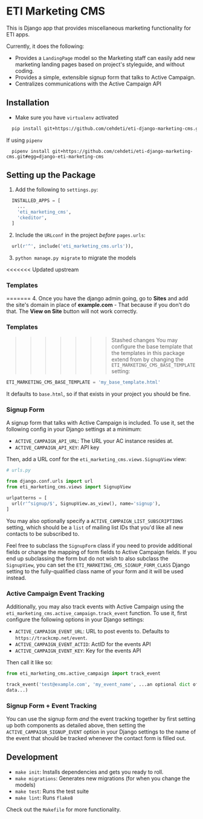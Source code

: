 ETI Marketing CMS
===============================

This is Django app that provides miscellaneous marketing functionality for ETI
apps.

Currently, it does the following:

* Provides a `LandingPage` model so the Marketing staff can easily add new marketing landing pages based on project's styleguide, and without coding.
* Provides a simple, extensible signup form that talks to Active Campaign.
* Centralizes communications with the Active Campaign API

Installation
------------

* Make sure you have `virtualenv` activated

```bash
  pip install git+https://github.com/cehdeti/eti-django-marketing-cms.git
```

If using `pipenv`

```
  pipenv install git+https://github.com/cehdeti/eti-django-marketing-cms.git#egg=django-eti-marketing-cms
```

Setting up the Package
----------------------

1. Add the following to `settings.py`:

```python
  INSTALLED_APPS = [
    ...
    'eti_marketing_cms',
    'ckeditor',
  ]
```

2. Include the `URLconf` in the project _before_ `pages.urls`:

```python
  url(r'^', include('eti_marketing_cms.urls')),
```

3. `python manage.py migrate` to migrate the models

<<<<<<< Updated upstream
### Templates

=======
4. Once you have the django admin going, go to **Sites** and add the site's domain in place of **example.com** - That because if you don't do that. The **View on Site** button will not work correctly.


### Templates

>>>>>>> Stashed changes
You may configure the base template that the templates in this package extend
from by changing the `ETI_MARKETING_CMS_BASE_TEMPLATE` setting:

```python
ETI_MARKETING_CMS_BASE_TEMPLATE = 'my_base_template.html'
```

It defaults to `base.html`, so if that exists in your project you should be
fine.

### Signup Form

A signup form that talks with Active Campaign is included. To use it, set the
following config in your Django settings at a minimum:

* `ACTIVE_CAMPAIGN_API_URL`: The URL your AC instance resides at.
* `ACTIVE_CAMPAIGN_API_KEY`: API key

Then, add a URL conf for the `eti_marketing_cms.views.SignupView` view:

```python
# urls.py

from django.conf.urls import url
from eti_marketing_cms.views import SignupView

urlpatterns = [
  url(r'^signup/$', SignupView.as_view(), name='signup'),
]
```

You may also optionally specify a `ACTIVE_CAMPAIGN_LIST_SUBSCRIPTIONS` setting, which should be a `list` of mailing list IDs that you'd like all new contacts to be subscribed to.

Feel free to subclass the `SignupForm` class if you need to provide additional
fields or change the mapping of form fields to Active Campaign fields. If you
end up subclassing the form but do not wish to also subclass the `SignupView`,
you can set the `ETI_MARKETING_CMS_SIGNUP_FORM_CLASS` Django setting to the
fully-qualified class name of your form and it will be used instead.

### Active Campaign Event Tracking

Additionally, you may also track events with Active Campaign using the
`eti_marketing_cms.active_campaign.track_event` function. To use it, first
configure the following options in your Django settings:

* `ACTIVE_CAMPAIGN_EVENT_URL`: URL to post events to. Defaults to `https://trackcmp.net/event`.
* `ACTIVE_CAMPAIGN_EVENT_ACTID`: ActID for the events API
* `ACTIVE_CAMPAIGN_EVENT_KEY`: Key for the events API

Then call it like so:

```python
from eti_marketing_cms.active_campaign import track_event

track_event('test@example.com', 'my_event_name', ...an optional dict of event
data...)
```

### Signup Form + Event Tracking

You can use the signup form _and_ the event tracking together by first setting
up both components as detailed above, then setting the `ACTIVE_CAMPAIGN_SIGNUP_EVENT` option in your Django settings to the name of the event that should be tracked whenever the contact form is filled out.

Development
-----------

* `make init`: Installs dependencies and gets you ready to roll.
* `make migrations`: Generates new migrations (for when you change the models)
* `make test`: Runs the test suite
* `make lint`: Runs `flake8`

Check out the `Makefile` for more functionality.

